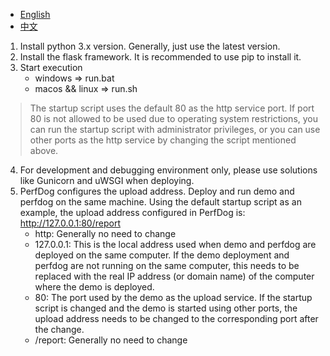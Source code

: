 - [English](readme.md)
- [中文](readme_zh.md)

1. Install python 3.x version. Generally, just use the latest version.
2. Install the flask framework. It is recommended to use pip to install it.
3. Start execution
     + windows => run.bat
     + macos && linux => run.sh
> The startup script uses the default 80 as the http service port. If port 80 is not allowed to be used due to operating system restrictions, you can run the startup script with administrator privileges, or you can use other ports as the http service by changing the script mentioned above.
4. For development and debugging environment only, please use solutions like Gunicorn and uWSGI when deploying.
5. PerfDog configures the upload address. Deploy and run demo and perfdog on the same machine. Using the default startup script as an example, the upload address configured in PerfDog is: http://127.0.0.1:80/report
     + http: Generally no need to change
     + 127.0.0.1: This is the local address used when demo and perfdog are deployed on the same computer. If the demo deployment and perfdog are not running on the same computer, this needs to be replaced with the real IP address (or domain name) of the computer where the demo is deployed.
     + 80: The port used by the demo as the upload service. If the startup script is changed and the demo is started using other ports, the upload address needs to be changed to the corresponding port after the change.
     + /report: Generally no need to change